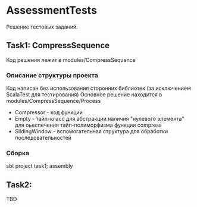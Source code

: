 # AssessmentTests
Решение тестовых заданий.
## Task1: CompressSequence
Код решения лежит в modules/CompressSequence

### Описание структуры проекта
Код написан без использования сторонних библиотек (за исключением ScalaTest для тестирования)
Основное решение находится в modules/CompressSequence/Process
* Compressor - код функции
* Empty - тайп-класс для абстракции наличия "нулевого элемента" для оьеспечения тайп-полиморфизма функции compress
* SlidingWindow - вспомогательная структура для обработки последовательностей

### Сборка
sbt project task1; assembly

## Task2: 
TBD